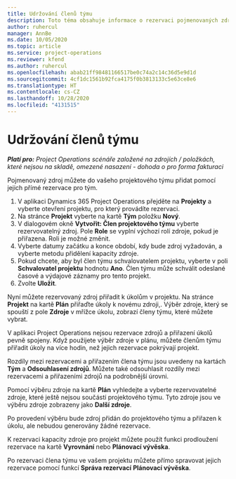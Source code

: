 ```yaml
---
title: Udržování členů týmu
description: Toto téma obsahuje informace o rezervaci pojmenovaných zdrojů pro projektové týmy a jejich přiřazování k úkolům.
author: ruhercul
manager: AnnBe
ms.date: 10/05/2020
ms.topic: article
ms.service: project-operations
ms.reviewer: kfend
ms.author: ruhercul
ms.openlocfilehash: abab21ff98481166517be0c74a2c14c36d5e9d1d
ms.sourcegitcommit: 4cf1dc1561b92fca4175f0b3813133c5e63ce8e6
ms.translationtype: HT
ms.contentlocale: cs-CZ
ms.lasthandoff: 10/28/2020
ms.locfileid: "4131515"
---
```

# <a name="maintain-team-members"></a>Udržování členů týmu

_**Platí pro:** Project Operations scénáře založené na zdrojích / položkách, které nejsou na skladě, omezené nasazení - dohoda o pro forma fakturaci_

Pojmenovaný zdroj můžete do vašeho projektového týmu přidat pomocí jejich přímé rezervace pro tým.

1. V aplikaci Dynamics 365 Project Operations přejděte na **Projekty** a vyberte otevření projektu, pro který provádíte rezervaci.
2. Na stránce **Projekt** vyberte na kartě **Tým** položku **Nový**. 
3. V dialogovém okně **Vytvořit: Člen projektového týmu** vyberte rezervovatelný zdroj. Pole **Role** se vyplní výchozí rolí zdroje, pokud je přiřazena. Roli je možné změnit. 
4. Vyberte datumy začátku a konce období, kdy bude zdroj vyžadován, a vyberte metodu přidělení kapacity zdroje. 
5. Pokud chcete, aby byl člen týmu schvalovatelem projektu, vyberte v poli **Schvalovatel projektu** hodnotu **Ano**. Člen týmu může schválit odeslané časové a výdajové záznamy pro tento projekt. 
6. Zvolte **Uložit**.

Nyní můžete rezervovaný zdroj přiřadit k úkolům v projektu. Na stránce **Projekt** na kartě **Plán** přiřaďte úkoly k novému zdroji,. Výběr zdroje, který se spouští z pole **Zdroje** v mřížce úkolu, zobrazí členy týmu, které můžete vybrat.


V aplikaci Project Operations nejsou rezervace zdrojů a přiřazení úkolů pevně spojeny. Když použijete výběr zdroje v plánu, můžete členům týmu přiřadit úkoly na více hodin, než jejich rezervace pokrývají projekt.

Rozdíly mezi rezervacemi a přiřazením člena týmu jsou uvedeny na kartách **Tým** a **Odsouhlasení zdrojů**. Můžete také odsouhlasit rozdíly mezi rezervacemi a přiřazeními zdrojů na podrobnější úrovni.

Pomocí výběru zdroje na kartě **Plán** vyhledejte a vyberte rezervovatelné zdroje, které ještě nejsou součástí projektového týmu. Tyto zdroje jsou ve výběru zdroje zobrazeny jako **Další zdroje**.

Po provedení výběru bude zdroj přidán do projektového týmu a přiřazen k úkolu, ale nebudou generovány žádné rezervace.

K rezervaci kapacity zdroje pro projekt můžete použít funkci prodloužení rezervace na kartě **Vyrovnání** nebo **Plánovací vývěska**.

Po rezervaci člena týmu ve vašem projektu můžete přímo spravovat jejich rezervace pomocí funkcí **Správa rezervací** **Plánovací vývěska**.

